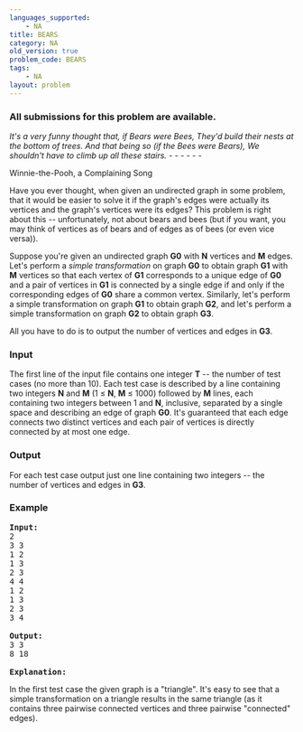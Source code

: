 ```yaml
---
languages_supported:
    - NA
title: BEARS
category: NA
old_version: true
problem_code: BEARS
tags:
    - NA
layout: problem
---
```

###  All submissions for this problem are available. 

_It's a very funny thought that, if Bears were Bees,
They'd build their nests at the bottom of trees.
And that being so (if the Bees were Bears),
We shouldn't have to climb up all these stairs._ - - - - - -

Winnie-the-Pooh, a Complaining Song 

Have you ever thought, when given an undirected graph in some problem, that it would be easier to solve it if the graph's edges were actually its vertices and the graph's vertices were its edges? This problem is right about this -- unfortunately, not about bears and bees (but if you want, you may think of vertices as of bears and of edges as of bees (or even vice versa)).

Suppose you're given an undirected graph **G0** with **N** vertices and **M** edges. Let's perform a _simple transformation_ on graph **G0** to obtain graph **G1** with **M** vertices so that each vertex of **G1** corresponds to a unique edge of **G0** and a pair of vertices in **G1** is connected by a single edge if and only if the corresponding edges of **G0** share a common vertex. Similarly, let's perform a simple transformation on graph **G1** to obtain graph **G2**, and let's perform a simple transformation on graph **G2** to obtain graph **G3**.

All you have to do is to output the number of vertices and edges in **G3**.

### Input

The first line of the input file contains one integer **T** -- the number of test cases (no more than 10). Each test case is described by a line containing two integers **N** and **M** (1 ≤ **N**, **M** ≤ 1000) followed by **M** lines, each containing two integers between 1 and **N**, inclusive, separated by a single space and describing an edge of graph **G0**. It's guaranteed that each edge connects two distinct vertices and each pair of vertices is directly connected by at most one edge.

### Output

For each test case output just one line containing two integers -- the number of vertices and edges in **G3**.

### Example

<pre>
<b>Input:</b>
2
3 3
1 2
1 3
2 3
4 4
1 2
1 3
2 3
3 4

<b>Output:</b>
3 3
8 18

<b>Explanation:</b>
</pre>In the first test case the given graph is a "triangle". It's easy to see that a simple transformation on a triangle results in the same triangle (as it contains three pairwise connected vertices and three pairwise "connected" edges).
